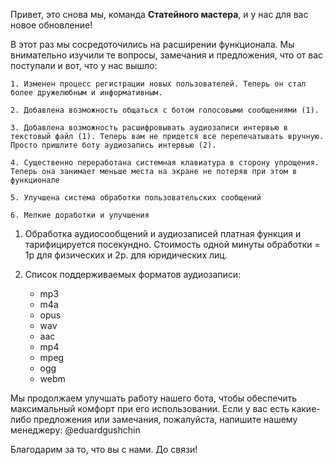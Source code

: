 Привет, это снова мы, команда **Статейного мастера**, и у нас для вас новое обновление!

В этот раз мы сосредоточились на расширении функционала. Мы внимательно изучили те вопросы, замечания и предложения, что от вас поступали и вот, что у нас вышло:

```
1. Изменен процесс регистрации новых пользователей. Теперь он стал более дружелюбным и информативным.

2. Добавлена возможность общаться с ботом голосовыми сообщениями (1).

3. Добавлена возможность расшифровывать аудиозаписи интервью в текстовый файл (1). Теперь вам не придется все перепечатывать вручную. Просто пришлите боту аудиозапись интервью (2).

4. Существенно переработана системная клавиатура в сторону упрощения. Теперь она занимает меньше места на экране не потеряв при этом в функционале

5. Улучшена система обработки пользовательских сообщений

6. Мелкие доработки и улучшения
```

1. Обработка аудиосообщений и аудиозаписей платная функция и тарифицируется посекундно. Стоимость одной минуты обработки = 1р для физических и 2р. для юридических лиц.

2. Список поддерживаемых форматов аудиозаписи:
   - mp3
   - m4a
   - opus
   - wav
   - aac
   - mp4
   - mpeg
   - ogg
   - webm

Мы продолжаем улучшать работу нашего бота, чтобы обеспечить максимальный комфорт при его использовании. Если у вас есть какие-либо предложения или замечания, пожалуйста, напишите нашему менеджеру: @eduardgushchin

Благодарим за то, что вы с нами. До связи!
